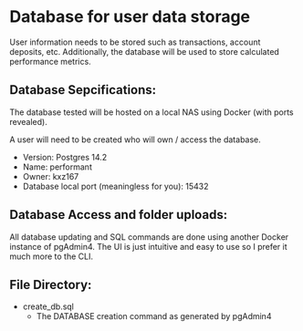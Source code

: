 # Database for user data storage

User information needs to be stored such as transactions, account deposits, etc. Additionally, the database will be used to store calculated performance metrics.

## Database Sepcifications:

The database tested will be hosted on a local NAS using Docker (with ports revealed).

A user will need to be created who will own / access the database.

- Version: Postgres 14.2
- Name: performant
- Owner: kxz167
- Database local port (meaningless for you): 15432

## Database Access and folder uploads:

All database updating and SQL commands are done using another Docker instance of pgAdmin4. The UI is just intuitive and easy to use so I prefer it much more to the CLI.

## File Directory:

- create_db.sql
    - The DATABASE creation command as generated by pgAdmin4